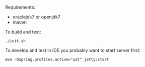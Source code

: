 Requirements:

- oraclejdk7 or openjdk7
- maven

To build and test:

    ./init.sh
    
To develop and test in IDE you probably want to start server first:

    mvn -Dspring.profiles.active="uat" jetty:start

